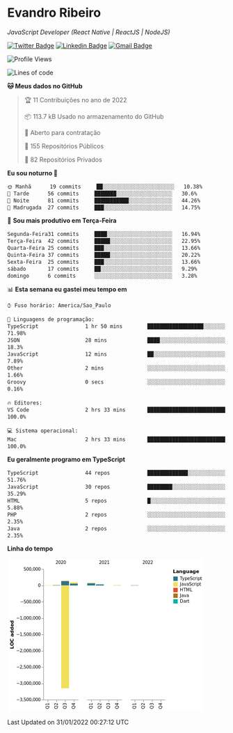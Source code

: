 # Evandro **Ribeiro**

*JavaScript Developer (React Native | ReactJS | NodeJS)*

[![Twitter Badge](https://img.shields.io/badge/-@ribeiroevandro-201B2D?style=flat-square&labelColor=201B2D&logo=twitter&logoColor=white&link=https://twitter.com/ribeiroevandro)](https://twitter.com/ribeiroevandro) 
[![Linkedin Badge](https://img.shields.io/badge/-Evandro%20Ribeiro-201B2D?style=flat-square&logo=Linkedin&logoColor=white&link=https://www.linkedin.com/in/ribeiroevandro)](https://www.linkedin.com/in/ribeiroevandro) 
[![Gmail Badge](https://img.shields.io/badge/-oi@ribeiroevandro.com.br-201B2D?style=flat-square&logo=Gmail&logoColor=white&link=mailto:oi@ribeiroevandro.com.br)](mailto:oi@ribeiroevandro.com.br)


<!--START_SECTION:waka-->
![Profile Views](http://img.shields.io/badge/Visualizac%C3%B5es%20do%20perfil-0-blue)

![Lines of code](https://img.shields.io/badge/Desde%20o%20Hello%20World%20eu%20escrevi--3%20Million%20linhas%20de%20c%C3%B3digo-blue)

**🐱 Meus dados no GitHub** 

> 🏆 11 Contribuições no ano de 2022
 > 
> 📦 113.7 kB Usado no armazenamento do GitHub 
 > 
> 💼 Aberto para contratação
 > 
> 📜 155 Repositórios Públicos 
 > 
> 🔑 82 Repositórios Privados  
 > 
**Eu sou noturno 🦉** 

```text
🌞 Manhã      19 commits     ██░░░░░░░░░░░░░░░░░░░░░░░   10.38% 
🌆 Tarde      56 commits     ███████░░░░░░░░░░░░░░░░░░   30.6% 
🌃 Noite      81 commits     ███████████░░░░░░░░░░░░░░   44.26% 
🌙 Madrugada  27 commits     ███░░░░░░░░░░░░░░░░░░░░░░   14.75%

```
📅 **Sou mais produtivo em Terça-Feira** 

```text
Segunda-Feira31 commits     ████░░░░░░░░░░░░░░░░░░░░░   16.94% 
Terça-Feira  42 commits     █████░░░░░░░░░░░░░░░░░░░░   22.95% 
Quarta-Feira 25 commits     ███░░░░░░░░░░░░░░░░░░░░░░   13.66% 
Quinta-Feira 37 commits     █████░░░░░░░░░░░░░░░░░░░░   20.22% 
Sexta-Feira  25 commits     ███░░░░░░░░░░░░░░░░░░░░░░   13.66% 
sábado       17 commits     ██░░░░░░░░░░░░░░░░░░░░░░░   9.29% 
domingo      6 commits      ░░░░░░░░░░░░░░░░░░░░░░░░░   3.28%

```


📊 **Esta semana eu gastei meu tempo em** 

```text
⌚︎ Fuso horário: America/Sao_Paulo

💬 Linguagens de programação: 
TypeScript               1 hr 50 mins        ██████████████████░░░░░░░   71.98% 
JSON                     28 mins             ████░░░░░░░░░░░░░░░░░░░░░   18.3% 
JavaScript               12 mins             ██░░░░░░░░░░░░░░░░░░░░░░░   7.89% 
Other                    2 mins              ░░░░░░░░░░░░░░░░░░░░░░░░░   1.66% 
Groovy                   0 secs              ░░░░░░░░░░░░░░░░░░░░░░░░░   0.16%

🔥 Editores: 
VS Code                  2 hrs 33 mins       █████████████████████████   100.0%

💻 Sistema operacional: 
Mac                      2 hrs 33 mins       █████████████████████████   100.0%

```

**Eu geralmente programo em TypeScript** 

```text
TypeScript               44 repos            █████████████░░░░░░░░░░░░   51.76% 
JavaScript               30 repos            ████████░░░░░░░░░░░░░░░░░   35.29% 
HTML                     5 repos             █░░░░░░░░░░░░░░░░░░░░░░░░   5.88% 
PHP                      2 repos             ░░░░░░░░░░░░░░░░░░░░░░░░░   2.35% 
Java                     2 repos             ░░░░░░░░░░░░░░░░░░░░░░░░░   2.35%

```


**Linha do tempo**

![Chart not found](https://raw.githubusercontent.com/ribeiroevandro/ribeiroevandro/master/charts/bar_graph.png) 


 Last Updated on 31/01/2022 00:27:12 UTC
<!--END_SECTION:waka-->
